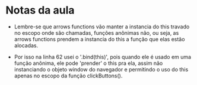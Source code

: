 # Notas da aula

- Lembre-se que arrows functions vão manter a instancia do this travado no escopo onde são chamadas, funções anônimas não, ou seja, as arrows functions prendem a instancia do this a função que elas estão alocadas. 

- Por isso na linha 62 usei o '.bind(this)', pois quando ele é usado em uma função anônima, ele pode 'prender' o this pra ela, assim não instanciando o objeto window do navegador e permitindo o uso do this apenas no escopo da função clickButtons().